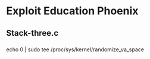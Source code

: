 # Exploit Education Phoenix

## Stack-three.c
###
echo 0 | sudo tee /proc/sys/kernel/randomize_va_space
